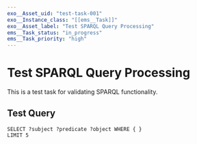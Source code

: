 ```yaml
---
exo__Asset_uid: "test-task-001"
exo__Instance_class: "[[ems__Task]]"
exo__Asset_label: "Test SPARQL Query Processing"
ems__Task_status: "in_progress"
ems__Task_priority: "high"
---
```


# Test SPARQL Query Processing

This is a test task for validating SPARQL functionality.

## Test Query

```sparql
SELECT ?subject ?predicate ?object WHERE { }
LIMIT 5
```
